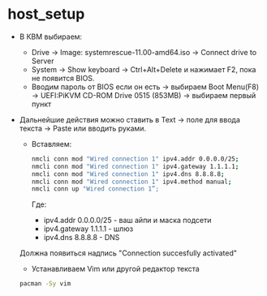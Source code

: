 # host_setup

- В КВМ выбираем:
    - Drive -> Image: systemrescue-11.00-amd64.iso -> Connect drive to Server 
    - System -> Show keyboard -> Ctrl+Alt+Delete и нажимает F2, пока не появится BIOS.
    - Вводим пароль от BIOS если он есть -> выбираем Boot Menu(F8) -> UEFI:PiKVM CD-ROM Drive 0515 (853MB) -> выбираем первый пункт

- Дальнейшие действия можно ставить в Text -> поле для ввода текста -> Paste или вводить руками.

    - Вставляем:

        ``` bash
        nmcli conn mod "Wired connection 1" ipv4.addr 0.0.0.0/25;
        nmcli conn mod "Wired connection 1" ipv4.gateway 1.1.1.1;
        nmcli conn mod "Wired connection 1" ipv4.dns 8.8.8.8;
        nmcli conn mod "Wired connection 1" ipv4.method manual;
        nmcli conn up "Wired connection 1”;
        ```
        Где:    
        - ipv4.addr 0.0.0.0/25 - ваш айпи и маска подсети
        - ipv4.gateway 1.1.1.1 - шлюз
        - ipv4.dns 8.8.8.8 - DNS

    Должна появиться надпись "Connection succesfully activated"

    - Устанавливаем Vim или другой редактор текста

    ``` bash
    pacman -Sy vim 
    ```
